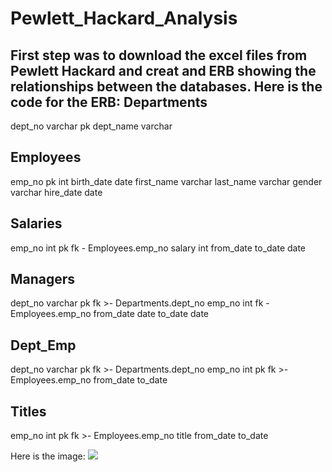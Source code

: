 # Pewlett_Hackard_Analysis
First step was to download the excel files from Pewlett Hackard and creat and ERB showing the relationships between the databases. 
Here is the code for the ERB:
Departments
-
dept_no varchar pk
dept_name varchar

Employees
-
emp_no pk int
birth_date date
first_name varchar
last_name varchar
gender varchar
hire_date date

Salaries
-
emp_no int pk fk - Employees.emp_no
salary int
from_date
to_date date

Managers
-
dept_no varchar pk fk >- Departments.dept_no
emp_no int fk - Employees.emp_no
from_date date
to_date date

Dept_Emp
-
dept_no varchar pk fk >- Departments.dept_no
emp_no int pk fk >- Employees.emp_no
from_date
to_date

Titles
-
emp_no int pk fk >- Employees.emp_no
title
from_date
to_date

Here is the image:
![](Pewlett_Hackard_Analysis/Pewlett_Hackard_Analysis/Images/ERB.PNG)
